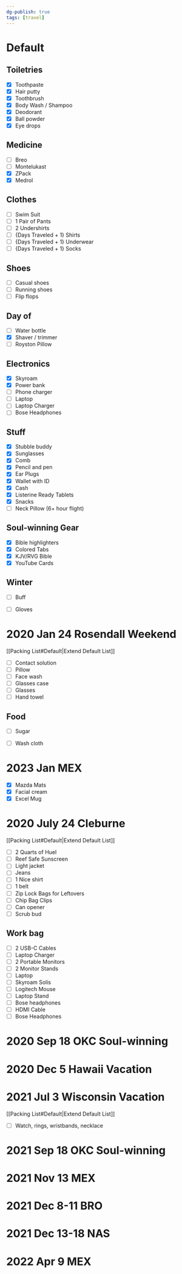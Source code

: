 ```yaml
---
dg-publish: true
tags: [travel]
---
```


# Default

## Toiletries
- [x] Toothpaste
- [x] Hair putty
- [x] Toothbrush
- [x] Body Wash / Shampoo
- [x] Deodorant
- [x] Ball powder
- [x] Eye drops

## Medicine
- [ ] Breo
- [ ] Montelukast
- [x] ZPack
- [x] Medrol

## Clothes
- [ ] Swim Suit
- [ ] 1 Pair of Pants
- [ ] 2 Undershirts
- [ ] {Days Traveled + 1} Shirts
- [ ] {Days Traveled + 1} Underwear
- [ ] {Days Traveled + 1} Socks

## Shoes
- [ ] Casual shoes
- [ ] Running shoes
- [ ] Flip flops

## Day of
- [ ] Water bottle
- [x] Shaver / trimmer
- [ ] Royston Pillow

## Electronics
- [x] Skyroam
- [x] Power bank
- [ ] Phone charger
- [ ] Laptop
- [ ] Laptop Charger
- [ ] Bose Headphones

## Stuff
- [x] Stubble buddy
- [x] Sunglasses
- [x] Comb
- [x] Pencil and pen
- [x] Ear Plugs
- [x] Wallet with ID
- [x] Cash
- [x] Listerine Ready Tablets
- [x] Snacks
- [ ] Neck Pillow (6+ hour flight)

## Soul-winning Gear
- [x] Bible highlighters
- [x] Colored Tabs
- [x] KJV/RVG Bible
- [x] YouTube Cards

## Winter
- [ ] Buff
- [ ] Gloves


# 2020 Jan 24 Rosendall Weekend
[[Packing List#Default|Extend Default List]]

- [ ] Contact solution
- [ ] Pillow
- [ ] Face wash
- [ ] Glasses case
- [ ] Glasses
- [ ] Hand towel

## Food
- [ ] Sugar
- [ ] Wash cloth


# 2023 Jan MEX

- [x] Mazda Mats
- [x] Facial cream
- [x] Excel Mug

# 2020 July 24 Cleburne
[[Packing List#Default|Extend Default List]]

- [ ] 2 Quarts of Huel
- [ ] Reef Safe Sunscreen
- [ ] Light jacket
- [ ] Jeans
- [ ] 1 Nice shirt
- [ ] 1 belt
- [ ] Zip Lock Bags for Leftovers
- [ ] Chip Bag Clips
- [ ] Can opener
- [ ] Scrub bud

## Work bag
- [ ] 2 USB-C Cables
- [ ] Laptop Charger
- [ ] 2 Portable Monitors
- [ ] 2 Monitor Stands
- [ ] Laptop
- [ ] Skyroam Solis
- [ ] Logitech Mouse
- [ ] Laptop Stand
- [ ] Bose headphones
- [ ] HDMI Cable
- [ ] Bose Headphones

# 2020 Sep 18 OKC Soul-winning

# 2020 Dec 5 Hawaii Vacation

# 2021 Jul 3 Wisconsin Vacation
[[Packing List#Default|Extend Default List]]

- [ ] Watch, rings, wristbands, necklace

# 2021 Sep 18 OKC Soul-winning

# 2021 Nov 13 MEX

# 2021 Dec 8-11 BRO

# 2021 Dec 13-18 NAS

# 2022 Apr 9 MEX
